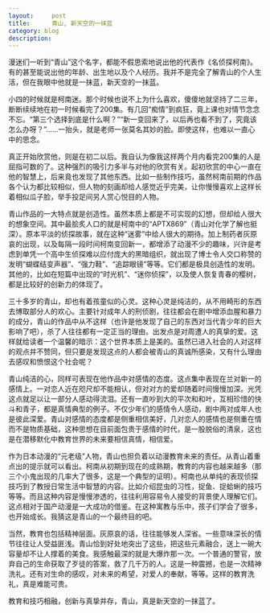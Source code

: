 ```yaml
---
layout:     post
title:      青山, 新天空的一抹蓝
category: blog
description: 
---
```



漫迷们一听到“青山”这个名字，都能不假思索地说出他的代表作《名侦探柯南》。有的甚至能说出他的年龄、出生地以及个人经历。我并不是完全了解青山的个人生活，但在我眼中他就是一抹蓝，新天空的一抹蓝。

小四的时候就是柯南迷。那个时候也说不上为什么喜欢，傻傻地就坚持了二三年，断断续续地在初一时候看完了200集。有几回“痴情”到疯狂，竟上课也对情节念念不忘。“第三个选择到底是什么啊？”“新一变回来了，以后再也看不到了，究竟该怎么办呀？”……一抬头，就是老师一张莫名其妙的脸。即使这样，也难以一直心中的思念。

真正开始欣赏他，则是在初二以后。我自认为像我这样两个月内看完200集的人是屈指可数的了。这种强烈的吸引力多半与对他的欣赏有关。起初欣赏的中心一直在他的智慧上，后来竟也发现了其他东西。比如一些制作技巧，虽然柯南前期的作品各个认为都比较相似，但人物的刻画却给人感觉近乎完美，让你慢慢喜欢上这样长着相似瓜子脸，举手投足间另人赏心悦目的人物。

青山作品的一大特点就是创造性。虽然本质上都是不可实现的幻想，但却给人很大的想象空间。其中最脍炙人口的就是柯南中的“APTX869”（青山对化学了解也挺深）。原本平淡的侦探故事，就在这种“迷雾”中给人很大的期待。加上制药者灰原哀的出现，以及每隔一段时间柯南变回新一，都增添了动漫不少的趣味，兴许是考虑到单凭一个高中生侦探难以应付庞大的黑暗组织，就出现了博士令人交口称赞的发明“蝴蝶结变声器”、“强力鞋”、“追踪眼镜”等等。它们都是极具创造性的发明。其他的，比如在短篇中出现的“时光机”、“迷你侦探”，以及使人恢复青春的樱树，都是比较好的创新力的体现了。

三十多岁的青山，却也有着孩童似的心灵。这种心灵是纯洁的，从不用畸形的东西去博取部分人的欢心。主要针对成年人的刑侦剧，往往都会在剧中增添血腥和暴力的成分，青山的作品中从不这样（也许是他发现了自己的东西对当代青少年的巨大影响了吧），杀了人往往都有一定正当的理由。出发点是对周遭人的真挚的爱。这样就给读者一个温馨的暗示：这个世界本质上是美的。虽然已进入社会的人对这样的观点并不赞同，但只要是发现这点的人都会被青山的真诚所感染，又有什么理由去感叹和愤恨这个社会呢？

青山纯洁的心，同样可表现在他作品中对感情的态度。这点集中表现在兰对新一的感情上。一对恋人近在咫尺却不能相认，但对对方的爱却随着时间慢慢加深。光凭这点就足以让一部分人感动得流泪。还有一直吵到大的平次和和叶，互相珍惜的快斗和青子，都是真情典型的例子。不仅少年们的感情令人感动，剧中两对成年人也是彼此深爱。青山对感情的态度都是侧重相信美好，几对恋人的感情也是侧重在情而不是物质基础，这种思想在目前面包贵于感情的时代，是一股脱俗的清泉，这也是在潜移默化中教育世界的未来要相信真情，相信爱。

作为日本动漫的“元老级”人物，青山也担负着以动漫教育未来的责任。从青山着重点出的提示就可以看出。柯南从初期到现在的成熟期，教育的内容也越来越多（那三个小鬼出现的几率大了很多，这是一个典型的证明）。柯南也从单纯的表现侦探技巧到了教授日常生活中智慧的内容。比如介绍昆虫的习性，捉鱼、捉蛤蜊的技巧等等。而且这种内容是慢慢渗透的，往往利用容易令人接受的背景使人理解它们。这点相对于国产动漫是一大成功的借鉴。在这种寓教与乐中，孩子们学会了很多，也开始成长。我猜这是青山的一个最终目的吧。

当然，教育也包括精神层面。灰原哀的话，往往能够发人深省。一些意味深长的情节往往让人受益匪浅。青山恰到好处地突出了这些，把这些元素融合，送上一碗大容量却不让人撑着的美食。我感触最深的就是大爆炸那一次。一个普通的警官，放弃自己的生命获取了歹徒的答案，救了几千万的人。这是一种震撼，也是一次精神洗礼。还有对生命的感叹，对未来的希望，对爱人的奉献，等等。这样的教育洗礼，真是难能可贵。

教育和技巧相融，创新与真挚并存，青山，真是新天空的一抹蓝了。
